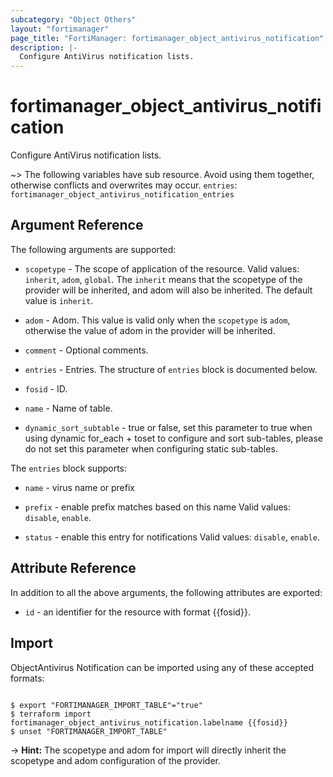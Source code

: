 ```yaml
---
subcategory: "Object Others"
layout: "fortimanager"
page_title: "FortiManager: fortimanager_object_antivirus_notification"
description: |-
  Configure AntiVirus notification lists.
---
```


# fortimanager_object_antivirus_notification
Configure AntiVirus notification lists.

~> The following variables have sub resource. Avoid using them together, otherwise conflicts and overwrites may occur.
`entries`: `fortimanager_object_antivirus_notification_entries`



## Argument Reference


The following arguments are supported:

* `scopetype` - The scope of application of the resource. Valid values: `inherit`, `adom`, `global`. The `inherit` means that the scopetype of the provider will be inherited, and adom will also be inherited. The default value is `inherit`.
* `adom` - Adom. This value is valid only when the `scopetype` is `adom`, otherwise the value of adom in the provider will be inherited.

* `comment` - Optional comments.
* `entries` - Entries. The structure of `entries` block is documented below.
* `fosid` - ID.
* `name` - Name of table.
* `dynamic_sort_subtable` - true or false, set this parameter to true when using dynamic for_each + toset to configure and sort sub-tables, please do not set this parameter when configuring static sub-tables.

The `entries` block supports:

* `name` - virus name or prefix
* `prefix` - enable prefix matches based on this name Valid values: `disable`, `enable`.

* `status` - enable this entry for notifications Valid values: `disable`, `enable`.



## Attribute Reference

In addition to all the above arguments, the following attributes are exported:
* `id` - an identifier for the resource with format {{fosid}}.

## Import

ObjectAntivirus Notification can be imported using any of these accepted formats:
```

$ export "FORTIMANAGER_IMPORT_TABLE"="true"
$ terraform import fortimanager_object_antivirus_notification.labelname {{fosid}}
$ unset "FORTIMANAGER_IMPORT_TABLE"
```
-> **Hint:** The scopetype and adom for import will directly inherit the scopetype and adom configuration of the provider.
